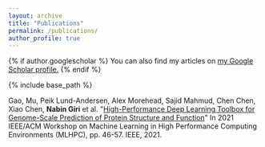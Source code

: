```yaml
---
layout: archive
title: "Publications"
permalink: /publications/
author_profile: true
---
```


{% if author.googlescholar %}
  You can also find my articles on <u><a href="{{author.googlescholar}}">my Google Scholar profile</a>.</u>
{% endif %}

{% include base_path %}

Gao, Mu, Peik Lund-Andersen, Alex Morehead, Sajid Mahmud, Chen Chen, Xiao Chen, **Nabin Giri** et al. "[High-Performance Deep Learning Toolbox for Genome-Scale Prediction of Protein Structure and Function](https://ieeexplore.ieee.org/stamp/stamp.jsp?tp=&arnumber=9652872)" In 2021 IEEE/ACM Workshop on Machine Learning in High Performance Computing Environments (MLHPC), pp. 46-57. IEEE, 2021.



